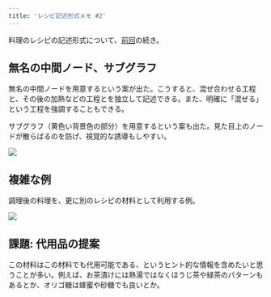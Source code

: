 ```yaml
---
title: 'レシピ記述形式メモ #2'
---
```

料理のレシピの記述形式について、[前回](https://r7kamura.com/articles/2022-05-13-mermaid-recipe-memo)の続き。

無名の中間ノード、サブグラフ
--------------

無名の中間ノードを用意するという案が出た。こうすると、混ぜ合わせる工程と、その後の加熱などの工程とを独立して記述できる。また、明確に「混ぜる」という工程を強調することもできる。

サブグラフ（黄色い背景色の部分）を用意するという案も出た。見た目上のノードが散らばるのを防げ、視覚的な誘導もしやすい。

![](https://lh5.googleusercontent.com/J7jVb_LjIxyikukzsv4Njw6sx3zyXVDwVL2s1SNoVCHQjjjrNYkyqxEPsa5Rv2C3RzKjzNqi8J_Cn3gPXULqcRgaOvfN1l719-pnv0QC0aNgJlD6sf1bAVaeUUk4pkrJZ_MhnSycGkC9dDZ3muRB1Q)

複雑な例
----

調理後の料理を、更に別のレシピの材料として利用する例。

![](https://lh4.googleusercontent.com/8Qr56WBR0XgjldgQrOiSXi_hh-cmcoHz_Hasd90LJpuJdhzxprgx6nyb460t-D-5UfpVPxm5HNp4-9SjSOSzR8f0vU7FkKuN2d0RzPiuzi0IxxLpXafY6ElAOyo9j0HUOXUOnNCAxbtckXnvG8u2Fw)

課題: 代用品の提案
----------

この材料はこの材料でも代用可能である、というヒント的な情報を含めたいと思うことが多い。例えば、お茶漬けには熱湯ではなくほうじ茶や緑茶のパターンもあるとか、オリゴ糖は蜂蜜や砂糖でも良いとか。
